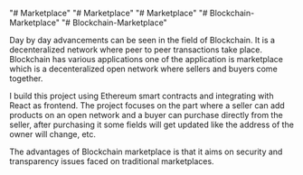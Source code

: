 "# Marketplace" 
"# Marketplace" 
"# Marketplace" 
"# Blockchain-Marketplace" 
"# Blockchain-Marketplace" 

Day by day advancements can be seen in the field of Blockchain. It is a decenteralized network where peer to peer transactions take place. Blockchain has various applications one of the application is marketplace which is a decenteralized open network where sellers and buyers come together.

I build this project using Ethereum smart contracts and integrating with React as frontend. The project focuses on the part where a seller can add products on an open network and a buyer can purchase directly from the seller, after purchasing it some fields will get updated like the address of the owner will change, etc.

The advantages of Blockchain marketplace is that it aims on security and transparency issues faced on traditional marketplaces.

